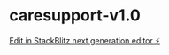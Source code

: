 # caresupport-v1.0

[Edit in StackBlitz next generation editor ⚡️](https://stackblitz.com/~/github.com/kanoliban/caresupport-v1.0)